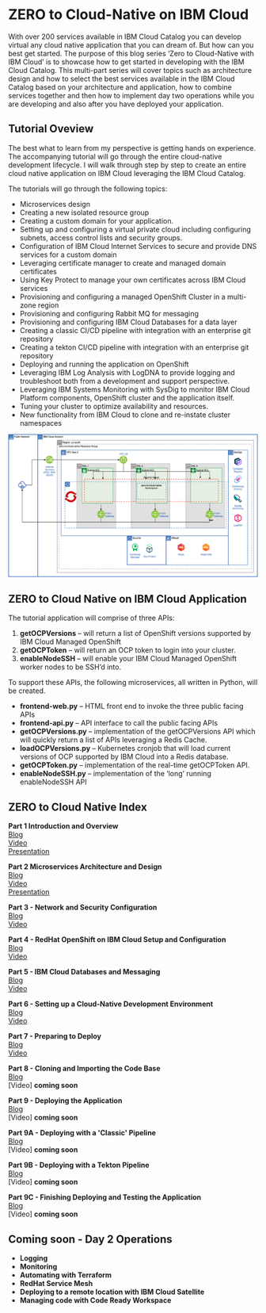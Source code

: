 # ZERO to Cloud-Native on IBM Cloud

With over 200 services available in IBM Cloud Catalog you can develop virtual any cloud native application that you can dream of.  But how can you best get started.  The purpose of this blog series ‘Zero to Cloud-Native with IBM Cloud’ is to showcase how to get started in developing with the IBM Cloud Catalog.  This multi-part series will cover topics such as architecture design and how to select the best services available in the IBM Cloud Catalog based on your architecture and application, how to combine services together and then how to implement day two operations while you are developing and also after you have deployed your application.



## Tutorial Oveview
The best what to learn from my perspective is getting hands on experience.  The accompanying tutorial will go through the entire cloud-native development lifecycle.   I will walk through step by step to create an entire cloud native application on IBM Cloud leveraging the IBM Cloud Catalog.   

The tutorials will go through the following topics:  

* Microservices design  
* Creating a new isolated resource group
* Creating a custom domain for your application.  
* Setting up and configuring a virtual private cloud including configuring subnets, access control lists and security groups.  
* Configuration of IBM Cloud Internet Services to secure and provide DNS services for a custom domain  
* Leveraging certificate manager to create and managed domain certificates  
* Using Key Protect to manage your own certificates across IBM Cloud services  
* Provisioning and configuring a managed OpenShift Cluster in a multi-zone region  
* Provisioning and configuring Rabbit MQ for messaging  
* Provisioning and configuring IBM Cloud Databases for a data layer  
* Creating a classic CI/CD pipeline with integration with an enterprise git repository  
* Creating a tekton CI/CD pipeline with integration with an enterprise git repository  
* Deploying and running the application on OpenShift  
* Leveraging IBM Log Analysis with LogDNA to provide logging and troubleshoot both from a development and support perspective.  
* Leveraging IBM Systems Monitoring with SysDig to monitor IBM Cloud Platform components, OpenShift cluster and the application itself.  
* Tuning your cluster to optimize availability and resources.  
* New functionality from IBM Cloud to clone and re-instate cluster namespaces  

![](docs/images/zero-to-cloud-native.png)

## ZERO to Cloud Native on IBM Cloud Application
The tutorial application will comprise of three APIs:  
1)	**getOCPVersions** – will return a list of OpenShift versions supported by IBM Cloud Managed OpenShift  
2)	**getOCPToken** – will return an OCP token to login into your cluster.  
3)	**enableNodeSSH** – will enable your IBM Cloud Managed OpenShift worker nodes to be SSH’d into.  

To support these APIs, the following microservices, all written in Python, will be created.
  
* **frontend-web.py** – HTML front end to invoke the three public facing APIs  
* **frontend-api.py** – API interface to call the public facing APIs   
* **getOCPVersions.py** – implementation of the getOCPVersions API which will quickly return a list of APIs leveraging a Redis Cache.  
* **loadOCPVersions.py** – Kubernetes cronjob that will load current versions of OCP supported by IBM Cloud into a Redis database.   
* **getOCPToken.py** – implementation of the real-time getOCPToken API.  
* **enableNodeSSH.py** – implementation of the ‘long’ running enableNodeSSH API

## ZERO to Cloud Native Index
**Part 1 Introduction and Overview**  
[Blog ](docs/zero-to-cloud-native-part1-introduction.pdf)    
[Video](<https://youtu.be/Eta09EJ5bvY>)  
[Presentation ](docs/ZeroToCloudNative-1-Introduction.pdf)  

**Part 2 Microservices Architecture and Design**  
[Blog ](docs/zero-to-cloud-native-part2-microservices-design.pdf)    
[Video](<https://youtu.be/UGyIlZfHYok>)  
[Presentation ](docs/ZeroToCloudNative-2-microservices.pdf)  

**Part 3 - Network and Security Configuration**  
[Blog](docs/zero-to-cloud-native-part3-network-and-security-configuration.pdf)  
[Video](<https://youtu.be/xBCjiH0Ud1g>)

**Part 4 - RedHat OpenShift on IBM Cloud Setup and Configuration**  
[Blog](docs/zero-to-cloud-native-part4-openshift.pdf)  
[Video](<https://youtu.be/2oCHWzLPq3M>)

**Part 5 - IBM Cloud Databases and Messaging**  
[Blog](docs/zero-to-cloud-native-part5-cloud-databases-and-messaging.pdf)  
[Video](<https://youtu.be/Npq3dAtMtI8>) 

**Part 6 - Setting up a Cloud-Native Development Environment**  
[Blog](docs/zero-to-cloud-native-part6-setting-up-a-development-environment.pdf)  
[Video](<https://youtu.be/kerMUm_1OsA>)  

**Part 7 - Preparing to Deploy**  
[Blog](docs/zero-to-cloud-native-part7-preparing-to-deploy)  
[Video](<https://youtu.be/irAwcsY7mN8>) 

**Part 8 - Cloning and Importing the Code Base**    
[Blog](docs/zero-to-cloud-native-part8-cloning-importing-codebase.pdf)  
[Video]  **coming soon**

**Part 9 - Deploying the Application**  
[Blog](docs/zero-to-cloud-native-part9-deploying-the-application.pdf)  
[Video]  **coming soon**

**Part 9A - Deploying with a 'Classic' Pipeline**  
[Blog](docs/zero-to-cloud-native-part9A-creating-classic-pipeline.pdf)  
[Video]  **coming soon**

**Part 9B - Deploying with a Tekton Pipeline**  
[Blog](docs/zero-to-cloud-native-part9B-creating-Tekton-Pipeline.pdf)  
[Video]  **coming soon**

**Part 9C - Finishing Deploying and Testing the Application**  
[Blog](docs/zero-to-cloud-native-part9C-Finish-deploying-test.pdf)  
[Video]  **coming soon**

## Coming soon - Day 2 Operations
* **Logging**
* **Monitoring**
* **Automating with Terraform**
* **RedHat Service Mesh**
* **Deploying to a remote location with IBM Cloud Satellite**
* **Managing code with Code Ready Workspace**





